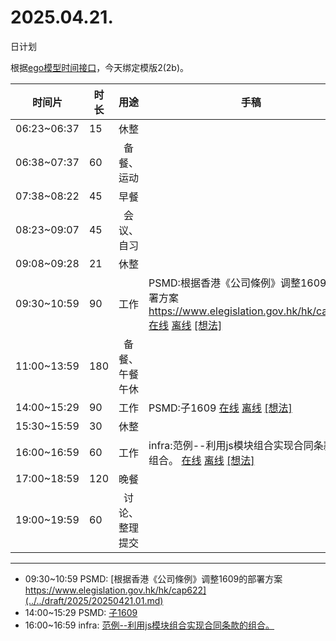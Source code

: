 # 2025.04.21.
日计划

根据[ego模型时间接口](https://gitee.com/hyg/blog/blob/master/timeflow.md)，今天绑定模版2(2b)。

| 时间片 | 时长 | 用途 | 手稿 |
| --- | --- | :---: | --- |
| 06:23~06:37 | 15 | 休整 |  |
| 06:38~07:37 | 60 | 备餐、运动 |  |
| 07:38~08:22 | 45 | 早餐 |  |
| 08:23~09:07 | 45 | 会议、自习 |  |
| 09:08~09:28 | 21 | 休整 |  |
| 09:30~10:59 | 90 | 工作 | PSMD:根据香港《公司條例》调整1609的部署方案 https://www.elegislation.gov.hk/hk/cap622 [在线](http://simp.ly/p/WZ077p) [离线](../../draft/2025/20250421093000.md) <a href="mailto:huangyg@mars22.com?subject=关于2025.04.21.[PSMD:根据香港《公司條例》调整1609的部署方案 https://www.elegislation.gov.hk/hk/cap622]任务&body=日期: 20250421%0D%0A序号: 5%0D%0A手稿:../../draft/2025/20250421093000.md%0D%0A---请勿修改邮件主题及以上内容 从下一行开始写您的想法---%0D%0A">[想法]</a> |
| 11:00~13:59 | 180 | 备餐、午餐午休 |  |
| 14:00~15:29 | 90 | 工作 | PSMD:子1609 [在线](http://simp.ly/p/lsBYG9) [离线](../../draft/2025/20250421140000.md) <a href="mailto:huangyg@mars22.com?subject=关于2025.04.21.[PSMD:子1609]任务&body=日期: 20250421%0D%0A序号: 7%0D%0A手稿:../../draft/2025/20250421140000.md%0D%0A---请勿修改邮件主题及以上内容 从下一行开始写您的想法---%0D%0A">[想法]</a> |
| 15:30~15:59 | 30 | 休整 |  |
| 16:00~16:59 | 60 | 工作 | infra:范例--利用js模块组合实现合同条款的组合。 [在线](http://simp.ly/p/MpcbHD) [离线](../../draft/2025/20250421160000.md) <a href="mailto:huangyg@mars22.com?subject=关于2025.04.21.[infra:范例--利用js模块组合实现合同条款的组合。]任务&body=日期: 20250421%0D%0A序号: 9%0D%0A手稿:../../draft/2025/20250421160000.md%0D%0A---请勿修改邮件主题及以上内容 从下一行开始写您的想法---%0D%0A">[想法]</a> |
| 17:00~18:59 | 120 | 晚餐 |  |
| 19:00~19:59 | 60 | 讨论、整理提交 |  |

---

- 09:30~10:59	PSMD: [根据香港《公司條例》调整1609的部署方案 https://www.elegislation.gov.hk/hk/cap622](../../draft/2025/20250421.01.md)
- 14:00~15:29	PSMD: [子1609](../../draft/2025/20250421.02.md)
- 16:00~16:59	infra: [范例--利用js模块组合实现合同条款的组合。](../../draft/2025/20250421.03.md)
